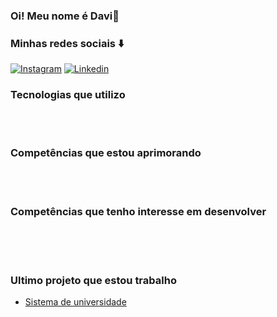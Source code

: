

### Oi! Meu nome é Davi👋
### Minhas redes sociais ⬇️


[![Instagram](https://img.shields.io/badge/Instagram-E4405F?style=for-the-badge&logo=instagram&logoColor=white)](https://www.instagram.com/dfmiguel_/)
[![Linkedin](https://img.shields.io/badge/LinkedIn-0077B5?style=for-the-badge&logo=linkedin&logoColor=white)](https://www.linkedin.com/in/davi-miguel-franklim-de-almeida-a7a4a3264/)

### Tecnologias que utilizo

<div style = "display: inline_block"><br>
    <img alt = "" src ="https://img.shields.io/badge/Java-ED8B00?style=for-the-badge&logo=openjdk&logoColor=white/">
<div><br/>

### Competências que estou aprimorando

<div style = "display: inline_block"><br>
    
<div><br/>

### Competências que tenho interesse em desenvolver

<div style = "display: inline_block"><br>
   <img alt = "" src ="https://img.shields.io/badge/MySQL-005C84?style=for-the-badge&logo=mysql&logoColor=white"/>
   <img alt = "" src ="https://img.shields.io/badge/C%23-239120?style=for-the-badge&logo=c-sharp&logoColor=white"/>
   <img alt = "" src ="https://img.shields.io/badge/React_Native-20232A?style=for-the-badge&logo=react&logoColor=61DAFB"/>
   
<div><br/>


### Ultimo projeto que estou trabalho
- [Sistema de universidade](https://github.com/DaviMF29/SistemaUniversidade)

